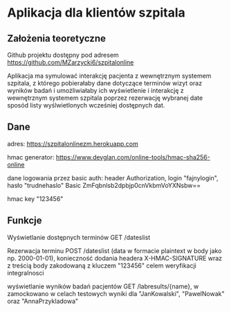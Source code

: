 # Aplikacja dla klientów szpitala

## Założenia teoretyczne
Github projektu dostępny pod adresem https://github.com/MZarzycki6/szpitalonline

Aplikacja ma symulować interakcję pacjenta z wewnętrznym systemem szpitala, z którego pobierałaby dane dotyczące terminów wizyt oraz wyników badań i umożliwiałaby ich wyświetlenie i interakcję z wewnętrznym systemem szpitala poprzez rezerwację wybranej date sposód listy wyślwietlonych wcześniej dostępnych dat.

## Dane
adres: https://szpitalonlinezm.herokuapp.com

hmac generator: https://www.devglan.com/online-tools/hmac-sha256-online

dane logowania przez basic auth: header Authorization, login "fajnylogin", hasło "trudnehaslo"
Basic ZmFqbnlsb2dpbjp0cnVkbmVoYXNsbw==

hmac key "123456"

## Funkcje
Wyświetlanie dostępnych terminów GET /dateslist

Rezerwacja terminu POST /dateslist (data w formacie plaintext w body jako np. 2000-01-01), konieczność dodania headera X-HMAC-SIGNATURE wraz z treścią body zakodowaną z kluczem "123456" celem weryfikacji integralnosci

wyświetlanie wyników badań pacjentów GET /labresults/{name}, w zamockowano w celach testowych wyniki dla "JanKowalski", "PawelNowak" oraz "AnnaPrzykladowa"


